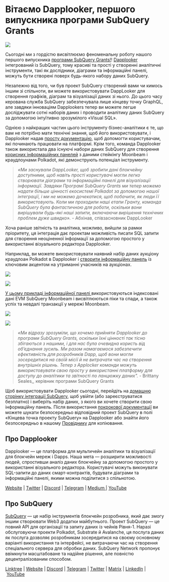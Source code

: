 # Вітаємо Dapplooker, першого випускника програми SubQuery Grants

![](https://miro.medium.com/max/700/0*m7loo6ZhFd_UrPtG)

Сьогодні ми з гордістю висвітлюємо феноменальну роботу нашого першого випускника [програми SubQuery Grants!](https://subquery.network/grants)! [Dapplooker](https://dapplooker.com/) інтегрований із SubQuery, тому красиві та прості у створенні аналітичні інструменти, такі як дослідники, діаграми та інформаційні панелі, можуть бути створені поверх будь-якого набору даних SubQuery.

Незалежно від того, чи був проект SubQuery створений вами чи кимось іншим зі спільноти, ви можете використовувати DappLooker для створення графіків, діаграм та візуалізації даних зі нього. До цього часу керована служба SubQuery забезпечувала лише кінцеву точку GraphQL, але завдяки інноваціям Dapplookers тепер ви можете легше досліджувати сотні наборів даних і проводити аналітику даних SubQuery за допомогою інтуїтивно зрозумілого «Visual SQL».

Однією з найкращих частин цього інструменту бізнес-аналітики є те, що вам не потрібно мати технічні знання, щоб його використовувати, і Dapplooker надав [просту документацію](https://dapplooker.notion.site/SubQuery-55e159ee37ff453b9a278be0efbe319e), щоб допомогти користувачам, які починають працювати на платформі. Крім того, команда Dapplooker також використала два існуючі набори даних SubQuery для створення [корисних інформаційних панелей](https://dapplooker.com/category/subquery?type=dashboard) з даними стейкінгу Moonbeam і краудлоунами Polkadot, які демонструють потенціал інструменту.

> _«Ми заснували DappLooker, щоб зробити дані блокчейну доступними, щоб навіть прості користувачі могли легко створювати діаграми та інформаційні панелі для візуалізації інформації. Завдяки Програмі SubQuery Grants ми тепер можемо надати більше цінності екосистемі Polkadot за допомогою нашої інтеграції, і ми не можемо дочекатися, щоб побачити, як люди її використовують. Коли ми проходили наші етапи Гранту, команда SubQuery була фантастичною для роботи, оскільки вони вирішували будь-які наші запити, включаючи вирішення технічних проблем дуже швидко»._ - Абхінав, співзасновник DappLooker

Хоча раніше звітність та аналітика, можливо, вийшли за рамки пріоритету, ця інтеграція дає проектам можливість писати SQL запити для створення неоціненної інформації за допомогою простого у використанні візуального редактора Dapplooker.

Наприклад, ви можете використовувати наявний набір даних аукціону краудлоан Polkadot в Dapplooker і [створити інформаційну панель](https://dapplooker.com/dapp/polkadot-auctions-and-crowdloans-120113?network=subquery&category=subquery&type=dashboard&udid=0) із ключовим акцентом на утриманні учасників на аукціонах.

![](https://miro.medium.com/max/700/0*IWuAPhPOqiGOFkc-)

![](https://miro.medium.com/max/700/0*Ajx_bTmMcRBuTB_z)

[У цьому прикладі інформаційної панелі ](https://dapplooker.com/dapp/subquery-moonbeam-120116?network=subquery&category=subquery&type=dashboard&udid=0)використовуються індексовані дані EVM SubQuery Moonbeam і висвітлюються піки та спади, а також успіх та невдалі транзакції у мережі Moonbeam.

![](https://miro.medium.com/max/700/0*CPmeF30Kwwj0DbC6)

![](https://miro.medium.com/max/700/0*ofrjdSerY8_8DV-Q)

> _«Ми відразу зрозуміли, що хочемо прийняти Dapplooker до програми SubQuery Grants, оскільки їхні цінності так тісно збігаються з нашими, і для нас була очевидна користь від об’єднання зусиль. Ми разом намагаємося забезпечити ефективність для розробників Dapp, щоб вони могли зосередитися на своїй місії й не витрачати час на створення внутрішніх рішень. Тепер з Applocker команди можуть використовувати свою просту у використанні платформу для доступу до аналітики та звітності по ланцюжку даних"._ - Brittany Seales,, керівник програми SubQuery Grants

Щоб використовувати Dapplooker сьогодні, перейдіть на [домашню сторінку інтеграції SubQuery](https://dapplooker.com/integration/subquery), щоб увійти (або зареєструватися безплатно) і виберіть набір даних, з якого ви хочете створити свою інформаційну панель. Після використання [покрокової документації](https://dapplooker.notion.site/SubQuery-55e159ee37ff453b9a278be0efbe319e) ви можете шукати безпосередньо відповідний проект SubQuery в полі «Кінцева точка проекту SubQuery» на Dapplooker або знайти його безпосередньо в нашому [Провіднику](https://explorer.subquery.network/) для копіювання.

## Про Dapplooker

Dapplooker — це платформа для мультичейн аналітики та візуалізації для блокчейн мереж і Dapps. Наша мета — розширити можливості людей, спростивши аналіз даних блокчейну за допомогою простого у використанні візуального редактора. Користувачі можуть виконувати SQL-запити до даних смарт-контрактів, будувати діаграми та інформаційні панелі, якими можна поділитися з спільнотою.

[Website](https://dapplooker.com/) | [Twitter](https://twitter.com/dapplooker) | [Discord](https://dapplooker.com/community) | [Telegram](https://t.me/dapplooker) | [Medium ](https://dapplooker.medium.com/)| [YouTube](https://www.youtube.com/channel/UC1KJmtb3UhnWSN_sDv71_fg)

## Про SubQuery

[SubQuery](https://subquery.network/) — це набір інструментів блокчейн розробника, який дає змогу іншим створювати Web3 додатки майбутнього. Проект SubQuery — це повний API для організації та запиту даних із чейнів Рівня-1. Наразі обслуговуючи проекти Polkadot, Substrate й Avalanche, ця послуга даних як послуга дозволяє розробникам зосередитися на своєму основному варіанті використання та інтерфейсі, не витрачаючи час на створення спеціального сервера для обробки даних. SubQuery Network пропонує ввімкнути масштабоване та надійне рішення, але повністю децентралізованим способом.

[Linktree](https://linktr.ee/subquerynetwork) | [Website](https://subquery.network/) | [Discord](https://discord.com/invite/78zg8aBSMG) | [Telegram](https://t.me/subquerynetwork) | [Twitter](https://twitter.com/subquerynetwork) | [Matrix](https://matrix.to/#/#subquery:matrix.org) | [LinkedIn](https://www.linkedin.com/company/subquery) | [YouTube](https://www.youtube.com/channel/UCi1a6NUUjegcLHDFLr7CqLw)
